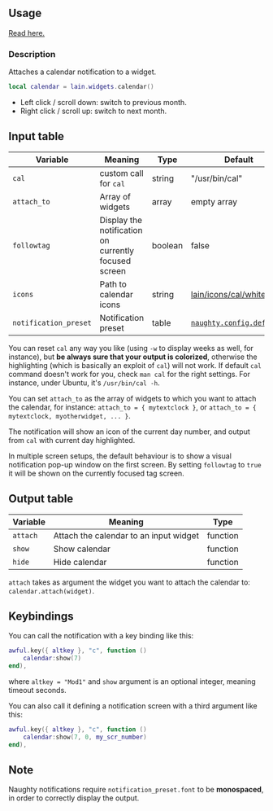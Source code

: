 ## Usage

[Read here.](https://github.com/copycat-killer/lain/wiki/Widgets#usage)

### Description

Attaches a calendar notification to a widget.

```lua
local calendar = lain.widgets.calendar()
```

- Left click / scroll down: switch to previous month.
- Right click / scroll up: switch to next month.

## Input table

Variable | Meaning | Type | Default
--- | --- | --- | ---
`cal` | custom call for `cal` | string | "/usr/bin/cal"
`attach_to` | Array of widgets | array | empty array
`followtag` | Display the notification on currently focused screen | boolean | false
`icons` | Path to calendar icons | string | [lain/icons/cal/white](https://github.com/copycat-killer/lain/tree/master)
`notification_preset` | Notification preset | table | [`naughty.config.defaults`](https://awesomewm.org/apidoc/libraries/naughty.html#config.defaults)

You can reset `cal` any way you like (using `-w` to display weeks as well, for instance), but **be always sure that your output is colorized**, otherwise the highlighting (which is basically an exploit of `cal`) will not work. If default `cal` command doesn't work for you, check `man cal` for the right settings. For instance, under Ubuntu, it's `/usr/bin/cal -h`.

You can set `attach_to` as the array of widgets to which you want to attach the calendar, for instance: `attach_to = { mytextclock }`, or `attach_to = { mytextclock, myotherwidget, ... }`.

The notification will show an icon of the current day number, and output from ``cal`` with current day highlighted.

In multiple screen setups, the default behaviour is to show a visual notification pop-up window on the first screen. By setting `followtag` to `true` it will be shown on the currently focused tag screen.

## Output table

Variable | Meaning | Type
--- | --- | ---
`attach` | Attach the calendar to an input widget | function
`show` | Show calendar | function
`hide` | Hide calendar | function

`attach` takes as argument the widget you want to attach the calendar to: `calendar.attach(widget)`.

## Keybindings

You can call the notification with a key binding like this:

```lua
awful.key({ altkey }, "c", function ()
    calendar:show(7)
end),
```

where ``altkey = "Mod1"`` and ``show`` argument is an optional integer, meaning timeout seconds.

You can also call it defining a notification screen with a third argument like this:

```lua
awful.key({ altkey }, "c", function ()
    calendar:show(7, 0, my_scr_number)
end),
```

## Note

Naughty notifications require `notification_preset.font` to be **monospaced**, in order to correctly display the output.